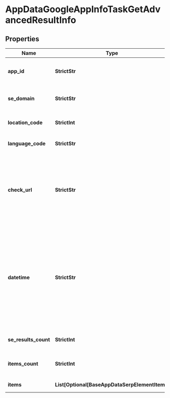 # AppDataGoogleAppInfoTaskGetAdvancedResultInfo


## Properties

| Name | Type | Description | Notes |
|------------ | ------------- | ------------- | -------------|
**app_id** | **StrictStr** | application id received in a POST request |[optional]|
**se_domain** | **StrictStr** | search engine domain in a POST array |[optional]|
**location_code** | **StrictInt** | location code in a POST array |[optional]|
**language_code** | **StrictStr** | language code in a POST array |[optional]|
**check_url** | **StrictStr** | direct URL to search engine results<br>you can use it to make sure that we provided accurate results |[optional]|
**datetime** | **StrictStr** | date and time when the result was received<br>in the UTC format: “yyyy-mm-dd hh-mm-ss +00:00”<br>example:<br>2019-11-15 12:57:46 +00:00 |[optional]|
**se_results_count** | **StrictInt** | the total number of results |[optional]|
**items_count** | **StrictInt** | the number of items in the results array |[optional]|
**items** | **List[Optional[BaseAppDataSerpElementItem]]** | found app info |[optional]|